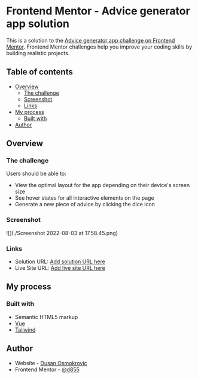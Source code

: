 # Frontend Mentor - Advice generator app solution

This is a solution to the [Advice generator app challenge on Frontend Mentor](https://www.frontendmentor.io/challenges/advice-generator-app-QdUG-13db). Frontend Mentor challenges help you improve your coding skills by building realistic projects.

## Table of contents

- [Overview](#overview)
    - [The challenge](#the-challenge)
    - [Screenshot](#screenshot)
    - [Links](#links)
- [My process](#my-process)
    - [Built with](#built-with)
- [Author](#author)

## Overview

### The challenge

Users should be able to:

- View the optimal layout for the app depending on their device's screen size
- See hover states for all interactive elements on the page
- Generate a new piece of advice by clicking the dice icon

### Screenshot

![](./Screenshot 2022-08-03 at 17.58.45.png)


### Links

- Solution URL: [Add solution URL here](https://www.frontendmentor.io/solutions/advice-generator-app-solution-U0vHNXobxF)
- Live Site URL: [Add live site URL here](https://advice-box.vercel.app/)

## My process

### Built with

- Semantic HTML5 markup
- [Vue](https://vuejs.org/)
- [Tailwind](https://tailwindcss.com/)

## Author

- Website - [Dusan Osmokrovic](https://github.com/d855)
- Frontend Mentor - [@d855](https://www.frontendmentor.io/profile/d855)